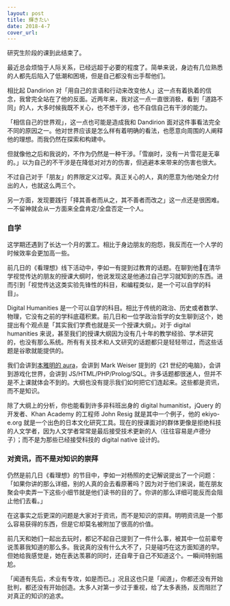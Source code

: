 ```yaml
---
layout: post
title: 輝きたい
date: 2018-4-7
cover_url: 
---
```


研究生阶段的课到此结束了。

最近总会烦恼于人际关系，已经远超于必要的程度了。简单来说，身边有几位熟悉的人都先后陷入了低潮和困境，但是自己都没有出手帮他们。

相比起 Dandirion 对「用自己的言语和行动来改变他人」这一点有着执着的信念，我曾完全站在了他的反面。近两年来，我对这一点一直很消极，看到「道路不同」的人，大多时候我既不关心，也不想干涉，也不自信自己有干涉的能力。

「相信自己的世界观」，这一点也可能是造成我和 Dandirion 面对这件事看法完全不同的原因之一。他对世界应该是怎么样有着明确的看法，也愿意向周围的人阐释他的理想。而我仍然在探索和构建中。

但就像他之后和我说的，不作为仍然是一种干涉。「雪崩时，没有一片雪花是无辜的。」以为自己的不干涉是在降低对对方的伤害，但逃避本来带来的伤害也很大。

不过自己对于「朋友」的界限定义过窄。真正关心的人，真的愿意为他/她全力付出的人，也就这么两三个。

另一方面，发现要践行「择其善者而从之，其不善者而改之」这一点还是很困难。一不留神就会从一方面来全盘肯定/全盘否定一个人。

### 自学

这学期还遇到了长达一个月的罢工。相比于身边朋友的抱怨，我反而在一个人学的时候效率会更加高一些。

前几日的《看理想》线下活动中，李如一有提到过教育的话题。在聊到他在清华学视觉传达的朋友的授课大纲时，他说发现这是他通过自己学习就知到的东西。进而引到「视觉传达这类实验先锋性的科目，和编程类似，是一个可以自学的科目」。

Digital Humanities 是一个可以自学的科目。相比于传统的政治、历史或者数学、物理，它没有之前的学科底蕴积累。前几日和一位学政治哲学的女生聊到这个，她提出有个观点是「其实我们学费也就是买一个授课大纲」。对于 digital humanities 来说，甚至我们的授课大纲因为没有几十年的教学经验、学术研究的，也没有那么系统。所有有关技术和人文研究的话题都只是轻轻带过，而这些话题是谷歌就能提供的。

我们会讲到[本雅明的 aura](https://book.douban.com/subject/1960256/)，会讲到 Mark Weiser 提到的《21 世纪的电脑》，会讲到游戏化世界，会讲到 JS/HTML/PHP/Prolog/SQL。许多话题都很迷人，但并不是不上课就体会不到的。大纲也没有提示我们如何把它们连起来。这些都是资讯，而不是知识。

除了大纲上的分析，你也能看到许多非科班出身的 digital humanitist，jQuery 的开发者、Khan Academy 的工程师 John Resig 就是其中一个例子，他的 ekiyo-e.org 就是一个出色的日本文化研究工具。现在的授课面对的群体更像是拒绝科技的人文学者，因为人文学者常常是最后接受技术更新的人（往往容易是卢德分子）；而不是为那些已经接受科技的 digital native 设计的。

### 对资讯，而不是对知识的崇拜

仍然是前几日《看理想》的节目中，李如一对杨照的史记解说提出了一个问题：「如果你讲的那么详细，别的人真的会去看原著吗？因为对于他们来说，能在朋友聚会中卖弄一下这些小细节就是他们读书的目的了。你讲的那么详细可能反而会阻止他们去看。」

在这事实之后更深的问题是大家对于资讯，而不是知识的崇拜。明明资讯是一个那么容易获得的东西，但是它却莫名被附加了很高的价值。

前几天和她们一起出去玩时，都记不起自己提到了一件什么事，被其中一位前辈夸说羡慕我知道的那么多。我说真的没有什么大不了，只是碰巧在这方面知道的早。但她给我感觉是，她在表达羡慕的同时，还自卑于自己不知道这个。一瞬间特别尴尬。

「闻道有先后，术业有专攻，如是而已。」况且这也只是「闻道」，你都还没有开始批判，都还没有开始创造。太多人对第一步过于重视，给了太多表扬，反而阻拦了对真正的知识的追求。

